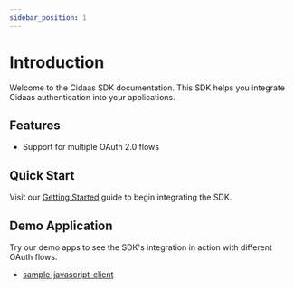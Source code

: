 ```yaml
---
sidebar_position: 1
---
```


# Introduction

Welcome to the Cidaas SDK documentation. This SDK helps you integrate Cidaas authentication into your applications.

## Features

- Support for multiple OAuth 2.0 flows
<!-- - Easy-to-use API -->
<!-- - Comprehensive security features -->

## Quick Start

Visit our [Getting Started](getting-started) guide to begin integrating the SDK.

<!-- ## Quick Start

Check out our OAuth flows documentation to get started with integration:
- [OAuth Flows Overview](oauth-flows/overview)
- [Authorization Code Flow](oauth-flows/authorization-code)
- [PKCE Flow](oauth-flows/pkce)
- [Implicit Flow](oauth-flows/implicit)
- [Device Code Flow](oauth-flows/device-code) -->

## Demo Application

Try our demo apps to see the SDK's integration in action with different OAuth flows.

- [sample-javascript-client](https://github.com/Cidaas/cidaas-javascript-sdk)